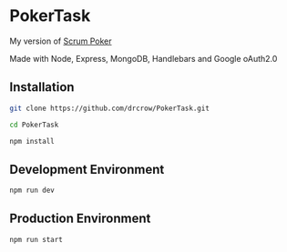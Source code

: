 # PokerTask

My version of [Scrum Poker](https://scrumpoker.online/)

Made with Node, Express, MongoDB, Handlebars and Google oAuth2.0

## Installation

```bash
git clone https://github.com/drcrow/PokerTask.git

cd PokerTask

npm install
```

## Development Environment

```bash
npm run dev
```

## Production Environment

```bash
npm run start
```